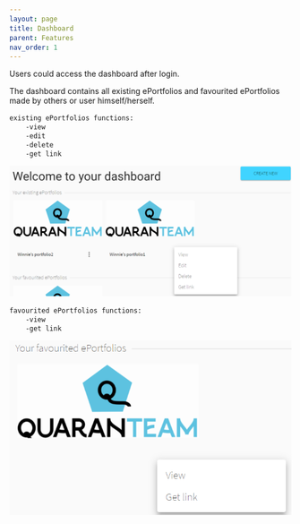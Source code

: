 ```yaml
---
layout: page
title: Dashboard
parent: Features
nav_order: 1
---
```


Users could access the dashboard after login.              
                                                     
The dashboard contains all existing ePortfolios and favourited ePortfolios made by others or user himself/herself.       
                   
                       
                          
    existing ePortfolios functions:           
        -view             
        -edit                 
        -delete                    
        -get link                          

![existingPortfolios](../img/existingPortfolio.PNG)            
                         
                          
                                  
    favourited ePortfolios functions:   
        -view                                
        -get link                                  
                              
![favouritedPortfolios](../img/favouritedPortfolio.PNG)        